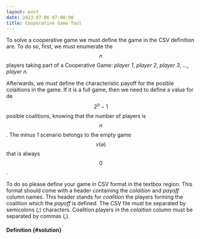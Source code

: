 ```yaml
---
layout: post
date: 2023-07-06 07:00:00
title: Cooperative Game Tool
---
```

To solve a cooperative game we must define the game in the CSV definition are. To do so, first, we must enumerate the $$n$$ players taking part of a Cooperative Game: *player 1*, *player 2*, *player 3*, ..., *player n*.

Afterwards, we must define the characteristic payoff for the posible colaitions in the game. If it is a full game, then we need to define a value for de $$2^n - 1$$ posible coalitions, knowing that the number of players is $$n$$. The minus 1 scenario belongs to the empty game $$v({\varnothing})$$ that is always $$0$$.

To do so please define your game in CSV format in the textbox region. This format should come with a header containing the *colaition* and *payoff* column names. This header stands for *coalition* the players forming the coalition which the *payoff* is defined. The CSV file must be separated by semicolons (*;*) characters. Coalition players in the *colaition* column must be separated by commas (*,*).


#### Definition {#solution}

<div id="cooperative-game-tool-react-app"></div>